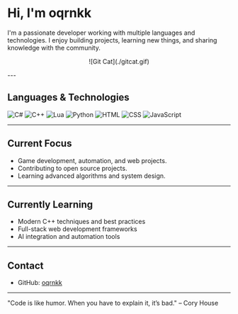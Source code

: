 # Hi, I'm oqrnkk

I'm a passionate developer working with multiple languages and technologies. I enjoy building projects, learning new things, and sharing knowledge with the community.
<p align="center">
  ![Git Cat](./gitcat.gif)
</p>
---


## Languages & Technologies

![C#](https://img.shields.io/badge/C%23-239120?style=for-the-badge&logo=c-sharp&logoColor=white)
![C++](https://img.shields.io/badge/C%2B%2B-00599C?style=for-the-badge&logo=c%2B%2B&logoColor=white)
![Lua](https://img.shields.io/badge/Lua-2C2D72?style=for-the-badge&logo=lua&logoColor=white)
![Python](https://img.shields.io/badge/Python-3776AB?style=for-the-badge&logo=python&logoColor=white)
![HTML](https://img.shields.io/badge/HTML-E34F26?style=for-the-badge&logo=html5&logoColor=white)
![CSS](https://img.shields.io/badge/CSS-1572B6?style=for-the-badge&logo=css3&logoColor=white)
![JavaScript](https://img.shields.io/badge/JavaScript-F7DF1E?style=for-the-badge&logo=javascript&logoColor=black)

---

## Current Focus

- Game development, automation, and web projects.
- Contributing to open source projects.
- Learning advanced algorithms and system design.

---

## Currently Learning

- Modern C++ techniques and best practices
- Full-stack web development frameworks
- AI integration and automation tools

---

## Contact

- GitHub: [oqrnkk](https://github.com/oqrnkk)

---

"Code is like humor. When you have to explain it, it’s bad." – Cory House
